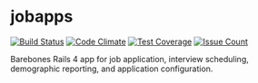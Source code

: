 # jobapps
[![Build Status](https://travis-ci.org/umts/jobapps.svg?branch=master)](https://travis-ci.org/umts/jobapps)
[![Code Climate](https://codeclimate.com/github/umts/jobapps/badges/gpa.svg)](https://codeclimate.com/github/umts/jobapps)
[![Test Coverage](https://codeclimate.com/github/umts/jobapps/badges/coverage.svg)](https://codeclimate.com/github/umts/jobapps/coverage)
[![Issue Count](https://codeclimate.com/github/umts/jobapps/badges/issue_count.svg)](https://codeclimate.com/github/umts/jobapps)

Barebones Rails 4 app for job application, interview scheduling, demographic reporting, and application configuration.
